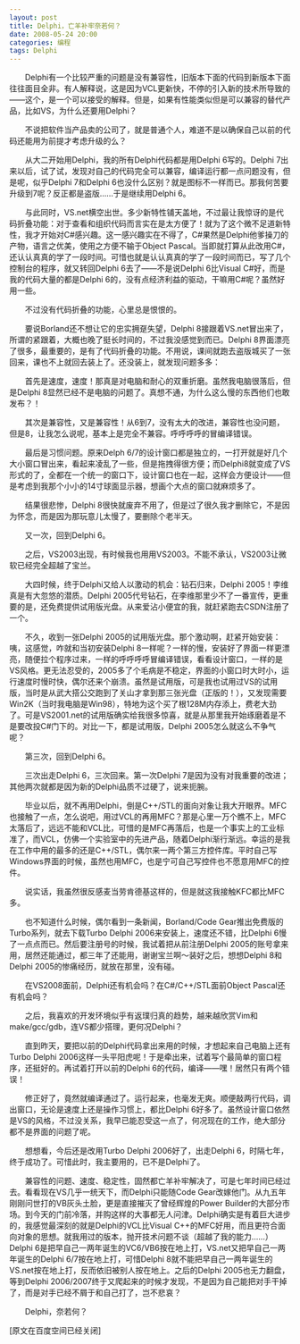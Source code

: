 ```yaml
---
layout: post
title: Delphi，亡羊补牢奈若何？
date: 2008-05-24 20:00
categories: 编程
tags: Delphi
---
```


　　Delphi有一个比较严重的问题是没有兼容性，旧版本下面的代码到新版本下面往往面目全非。有人解释说，这是因为VCL更新快，不停的引入新的技术所导致的——这个，是一个可以接受的解释。但是，如果有性能类似但是可以兼容的替代产品，比如VS，为什么还要用Delphi？

<!-- more -->

　　不说把软件当产品卖的公司了，就是普通个人，难道不是以确保自己以前的代码还能用为前提才考虑升级的么？

　　从大二开始用Delphi，我的所有Delphi代码都是用Delphi 6写的。Delphi 7出来以后，试了试，发现对自己的代码完全可以兼容，编译运行都一点问题没有，但是呢，似乎Delphi 7和Delphi 6也没什么区别？就是图标不一样而已。那我何苦要升级到7呢？反正都是盗版……于是继续用Delphi 6。

　　与此同时，VS.net横空出世。多少新特性铺天盖地，不过最让我惊讶的是代码折叠功能：对于查看和组织代码而言实在是太方便了！就为了这个微不足道新特性，我才开始对C#感兴趣。这一感兴趣实在不得了，C#果然是Delphi他爹操刀的产物，语言之优美，使用之方便不输于Object Pascal。当即就打算从此改用C#，还认认真真的学了一段时间。可惜也就是认认真真的学了一段时间而已，写了几个控制台的程序，就又转回Delphi 6去了——不是说Delphi 6比Visual C#好，而是我的代码大量的都是Delphi 6的，没有点经济利益的驱动，干嘛用C#呢？虽然好用一些。

　　不过没有代码折叠的功能，心里总是恨恨的。

　　要说Borland还不想让它的忠实拥趸失望，Delphi 8接跟着VS.net冒出来了，所谓的紧跟着，大概也晚了挺长时间的，不过我没感觉到而已。Delphi 8界面漂亮了很多，最重要的，是有了代码折叠的功能。不用说，课间就跑去盗版城买了一张回来，课也不上就回去装上了。还没装上，就发现问题多多：

　　首先是速度，速度！那真是对电脑和耐心的双重折磨。虽然我电脑很落后，但是Delphi 8显然已经不是电脑的问题了。真想不通，为什么这么慢的东西他们也敢发布？！

　　其次是兼容性，又是兼容性！从6到7，没有太大的改进，兼容性也没问题，但是8，让我怎么说呢，基本上是完全不兼容。呼呼呼呼的冒编译错误。

　　最后是习惯问题。原来Delph 6/7的设计窗口都是独立的，一打开就是好几个大小窗口冒出来，看起来凌乱了一些，但是拖拽得很方便；而Delphi8就变成了VS形式的了，全都在一个统一的窗口下，设计窗口也在一起，这样会方便设计——但是考虑到我那个小小的14寸球面显示器，想画个大点的窗口就麻烦多了。

　　结果很悲惨，Delphi 8很快就废弃不用了，但是过了很久我才删除它，不是因为怀念，而是因为那玩意儿太慢了，要删除个老半天。

　　又一次，回到Delphi 6。

　　之后，VS2003出现，有时候我也用用VS2003。不能不承认，VS2003让微软已经完全超越了宝兰。

　　大四时候，终于Delphi又给人以激动的机会：钻石归来，Delphi 2005！李维真是有大忽悠的潜质。Delphi 2005代号钻石，在李维那里少不了一番宣传，更重要的是，还免费提供试用版光盘。从来爱沾小便宜的我，就赶紧跑去CSDN注册了一个。

　　不久，收到一张Delphi 2005的试用版光盘。那个激动啊，赶紧开始安装：咦，这感觉，咋就和当初安装Delphi 8一样呢？一样的慢，安装好了界面一样更漂亮，随便拉个程序过来，一样的呼呼呼呼冒编译错误，看看设计窗口，一样的是VS风格。更无法忍受的，2005多了个毛病是不稳定，界面的小窗口时大时小，运行速度时慢时快，偶尔还来个崩溃。虽然是试用版，可是我也试用过VS的试用版，当时是从武大搭公交跑到了关山才拿到那三张光盘（正版的！），又发现需要Win2K（当时我电脑是Win98），特地为这个买了根128M内存添上，费老大劲了。可是VS2001.net的试用版确实给我很多惊喜，就是从那里我开始琢磨着是不是要改投C#门下的。对比一下，都是试用版，Delphi 2005怎么就这么不争气呢？

　　第三次，回到Delphi 6。

　　三次出走Delphi 6，三次回来。第一次Delphi 7是因为没有对我重要的改进；其他两次就都是因为新的Delphi品质不过硬了，说来扼腕。

　　毕业以后，就不再用Delphi，倒是C++/STL的面向对象让我大开眼界。MFC也接触了一点，怎么说吧，用过VCL的再用MFC？那是心里一万个瞧不上，MFC太落后了，远远不能和VCL比，可惜的是MFC再落后，也是一个事实上的工业标准了，而VCL，仿佛一个实验室中的先进产品，随着Delphi渐行渐远。幸运的是我在工作中用的最多的还是C++/STL，偶尔来一两个第三方控件库。平时自己写Windows界面的时候，虽然也用MFC，也是宁可自己写控件也不愿意用MFC的控件。

　　说实话，我虽然很反感麦当劳肯德基这样的，但是就这我接触KFC都比MFC多。

　　也不知道什么时候，偶尔看到一条新闻，Borland/Code Gear推出免费版的Turbo系列，就去下载Turbo Delphi 2006来安装上，速度还不错，比Delphi 6慢了一点点而已。然后要注册号的时候，我试着把从前注册Delphi 2005的账号拿来用，居然还能通过，都三年了还能用，谢谢宝兰啊～装好之后，想想Delphi 8和Delphi 2005的惨痛经历，就放在那里，没有碰。

　　在VS2008面前，Delphi还有机会吗？在C#/C++/STL面前Object Pascal还有机会吗？

　　之后，我喜欢的开发环境似乎有返璞归真的趋势，越来越欣赏Vim和make/gcc/gdb，连VS都少搭理，更何况Delphi？

　　直到昨天，要把以前的Delphi代码拿出来用的时候，才想起来自己电脑上还有Turbo Delphi 2006这样一头平阳虎呢！于是牵出来，试着写个最简单的窗口程序，还挺好的。再试着打开以前的Delphi 6的代码，编译——嘿！居然只有两个错误！

　　修正好了，竟然就编译通过了。运行起来，也毫发无爽。顺便敲两行代码，调出窗口，无论是速度上还是操作习惯上，都比Delphi 6好多了。虽然设计窗口依然是VS的风格，不过没关系，我早已能忍受这一点了，何况现在的工作，绝大部分都不是界面的问题了呢。

　　想想看，今后还是改用Turbo Delphi 2006好了，出走Delphi 6，时隔七年，终于成功了。可惜此时，我主要用的，已不是Delphi了。

　　兼容性的问题、速度、稳定性，固然都亡羊补牢解决了，可是七年时间已经过去。看看现在VS几乎一统天下，而Delphi只能随Code Gear改嫁他门。从九五年刚刚问世打的VB灰头土脸，更是直接摧灭了曾经辉煌的Power Builder的大部分市场。到今天的门前冷落，并购这样的大事都无人问津。Delphi确实是有着巨大进步的，我感觉最深刻的就是Delphi的VCL比Visual C++的MFC好用，而且更符合面向对象的思想。就我用过的版本，抛开技术问题不谈（超越了我的能力……）Delphi 6是把早自己一两年诞生的VC6/VB6按在地上打，VS.net又把早自己一两年诞生的Delphi 6/7按在地上打，可惜Delphi 8就不能把早自己一两年诞生的VS.net按在地上打，反而依旧被别人按在地上。之后的Delphi 2005也无力翻盘，等到Delphi 2006/2007终于又爬起来的时候才发现，不是因为自己能把对手干掉了，而是对手已经不屑于和自己打了，岂不悲哀？

　　Delphi，奈若何？

[原文在百度空间已经关闭]

